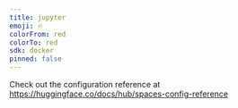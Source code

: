 ```yaml
---
title: jupyter
emoji: 🔥
colorFrom: red
colorTo: red
sdk: docker
pinned: false
---
```


Check out the configuration reference at https://huggingface.co/docs/hub/spaces-config-reference
